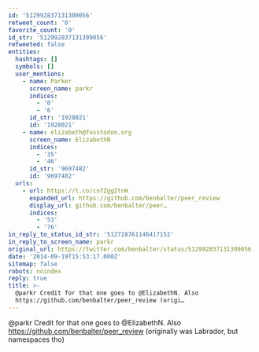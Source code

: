 ```yaml
---
id: '512992837131309056'
retweet_count: '0'
favorite_count: '0'
id_str: '512992837131309056'
retweeted: false
entities:
  hashtags: []
  symbols: []
  user_mentions:
    - name: Parker
      screen_name: parkr
      indices:
        - '0'
        - '6'
      id_str: '1928021'
      id: '1928021'
    - name: elizabeth@fosstodon.org
      screen_name: ElizabethN
      indices:
        - '35'
        - '46'
      id_str: '9697482'
      id: '9697482'
  urls:
    - url: https://t.co/cnfZggZtnH
      expanded_url: https://github.com/benbalter/peer_review
      display_url: github.com/benbalter/peer…
      indices:
        - '53'
        - '76'
in_reply_to_status_id_str: '512728761146417152'
in_reply_to_screen_name: parkr
original_url: https://twitter.com/benbalter/status/512992837131309056
date: '2014-09-19T15:53:17.000Z'
sitemap: false
robots: noindex
reply: true
title: >-
  @parkr Credit for that one goes to @ElizabethN. Also
  https://github.com/benbalter/peer_review (origi…
---
```


@parkr Credit for that one goes to @ElizabethN. Also https://github.com/benbalter/peer_review (originally was Labrador, but namespaces tho)
